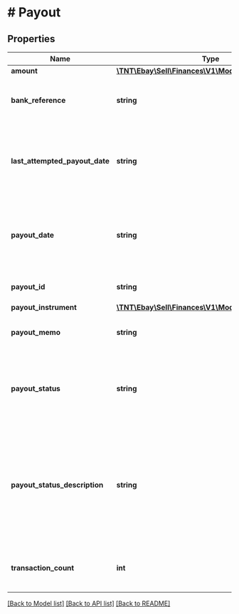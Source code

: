 # # Payout

## Properties

Name | Type | Description | Notes
------------ | ------------- | ------------- | -------------
**amount** | [**\TNT\Ebay\Sell\Finances\V1\Model\Amount**](Amount.md) |  | [optional]
**bank_reference** | **string** | This field contains additional information provided by the bank and passed on by the payment processor; e.g., the manner in which the transaction will appear on the seller&#39;s bank statement. The field is returned only when provided by the bank and processor. | [optional]
**last_attempted_payout_date** | **string** | This timestamp indicates the date/time when eBay last attempted to process a seller payout but it failed. This field is only returned if a seller payout fails, and the &lt;strong&gt;payoutStatus&lt;/strong&gt; value shows &lt;code&gt;RETRYABLE_FAILED&lt;/code&gt; or &lt;code&gt;TERMINAL_FAILED&lt;/code&gt;. A seller can filter on the &lt;b&gt;lastAttemptedPayoutDate&lt;/b&gt; in a &lt;b&gt;getPayouts&lt;/b&gt; request. | [optional]
**payout_date** | **string** | This timestamp indicates when the seller payout began processing. The following format is used: &lt;code&gt;YYYY-MM-DDTHH:MM:SS.SSSZ&lt;/code&gt;. For example, &lt;code&gt;2015-08-04T19:09:02.768Z&lt;/code&gt;. This field is still returned even if the payout was pending but failed (&lt;strong&gt;payoutStatus&lt;/strong&gt; value shows &lt;code&gt;RETRYABLE_FAILED&lt;/code&gt; or &lt;code&gt;TERMINAL_FAILED&lt;/code&gt;). | [optional]
**payout_id** | **string** | The unique identifier of the seller payout. This identifier is generated once eBay begins processing the payout to the seller&#39;s bank account. | [optional]
**payout_instrument** | [**\TNT\Ebay\Sell\Finances\V1\Model\PayoutInstrument**](PayoutInstrument.md) |  | [optional]
**payout_memo** | **string** | This field contains information provided by upstream components, based on internal and external commitments. A typical message would contain the expected arrival time of the payout. | [optional]
**payout_status** | **string** | This enumeration value indicates the current status of the seller payout. For a successful payout, the value returned will be &lt;code&gt;SUCCEEDED&lt;/code&gt;. See the &lt;strong&gt;PayoutStatusEnum&lt;/strong&gt; type for more details on each payout status value. For implementation help, refer to &lt;a href&#x3D;&#39;https://developer.ebay.com/api-docs/sell/finances/types/pay:PayoutStatusEnum&#39;&gt;eBay API documentation&lt;/a&gt; | [optional]
**payout_status_description** | **string** | This field provides more details about the current status of payout. The description returned here will correspond with enumeration value returned in the &lt;strong&gt;payoutStatus&lt;/strong&gt; field. The following shows what description text might appear based on the different &lt;strong&gt;payoutStatus&lt;/strong&gt; values:&lt;ul&gt;&lt;li&gt;&lt;code&gt;INITIATED&lt;/code&gt;: &lt;em&gt;Preparing to send&lt;/em&gt;&lt;/li&gt;&lt;li&gt;&lt;code&gt;SUCCEEDED&lt;/code&gt;: &lt;em&gt;Funds sent&lt;/em&gt;&lt;/li&gt;&lt;li&gt;&lt;code&gt;REVERSED&lt;/code&gt;: &lt;em&gt;Waiting to retry : Money rejected by seller&#39;s bank&lt;/em&gt;&lt;/li&gt;&lt;li&gt;&lt;code&gt;RETRYABLE_FAILED&lt;/code&gt;: &lt;em&gt;Waiting to retry&lt;/em&gt;&lt;/li&gt;&lt;li&gt;&lt;code&gt;TERMINAL_FAILED&lt;/code&gt;: &lt;em&gt;Payout failed&lt;/em&gt;&lt;/li&gt;&lt;/ul&gt; | [optional]
**transaction_count** | **int** | This integer value indicates the number of monetary transactions (all orders, refunds, and credits, etc.) that have occurred with the corresponding payout. Its value should always be at least &lt;code&gt;1&lt;/code&gt;, since there is at least one order per seller payout. | [optional]

[[Back to Model list]](../../README.md#models) [[Back to API list]](../../README.md#endpoints) [[Back to README]](../../README.md)
